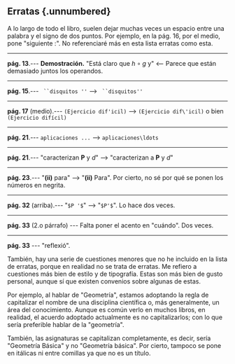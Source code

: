 



## Erratas {.unnumbered}

A lo largo de todo el libro, suelen dejar muchas veces un espacio entre una
palabra y el signo de dos puntos. Por ejemplo, en la pág. 16, por el medio,
pone "siguiente :". No referenciaré más en esta lista erratas como esta.

---

**pág. 13**.--- **Demostración.** "Está claro que $h \circ g$ y" <-- Parece
que están demasiado juntos los operandos.

---

**pág. 15**.--- ` ``disquitos ''` --> ` ``disquitos''`

---

**pág. 17** (medio).--- `(Ejercicio dif'icil)` --> `(Ejercicio dif\'icil)` o
bien `(Ejercicio difícil)`

---

**pág. 21**.--- `aplicaciones ...` --> `aplicaciones\ldots`

---

**pág. 21**.--- "caracterizan $\mathbf{P}$ y $d$" --> "caracterizan a
$\mathbf{P}$ y $d$"

---

**pág. 23**.--- "**(ii)** para" --> "**(ii)** Para". Por cierto, no sé por
qué se ponen los números en negrita.

---

**pág. 32** (arriba).--- "`$P '$`" --> "`$P'$`". Lo hace dos veces.

---

**pág. 33** (2.o párrafo) --- Falta poner el acento en "cuándo". Dos veces.

---

**pág. 33** --- "reflexió".




















También, hay una serie de cuestiones menores que no he incluido en la lista
de erratas, porque en realidad no se trata de erratas. Me refiero a
cuestiones más bien de estilo y de tipografía. Estas son más bien de gusto
personal, aunque sí que existen convenios sobre algunas de estas.

Por ejemplo, al hablar de "Geometría", estamos adoptando la regla de
capitalizar el nombre de una disciplina científica o, más generalmente, un
área del conocimiento. Aunque es común verlo en muchos libros, en realidad,
el acuerdo adoptado actualmente es no capitalizarlos; con lo que sería
preferible hablar de la "geometría".

También, las asignaturas se capitalizan completamente, es decir, sería
"Geometría Básica" y no "Geometría básica". Por cierto, tampoco se pone en
itálicas ni entre comillas ya que no es un título.











